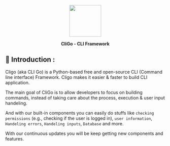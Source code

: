 <a href="https://github.com/AidenEllis/Cligo"><p align="center"></a>
<img height=100 src="https://upstorage.pythonanywhere.com/api/storage/file/its_sakib/Public/cligo/cligo.png"/>


<p align="center">
  <strong>CliGo - CLI Framework</strong>
</p>

## 🎫 Introduction :
Cligo (aka CLI Go) is a Python-based free and open-source CLI (Command line interface)
Framework. Cligo makes it easier & faster to build CLI
application.

The main goal of CliGo is to allow developers to focus on building commands,
instead of taking care about the process, execution & user input handeling.

And with our built-in components you can easily do stuffs like `checking 
permissions` (e.g., checking if the user is logged in), 
`user information`, `Handeling errors`, `Handeling inputs`, `Database` 
and more.

With our continuous updates you will be keep getting new components and
features.
